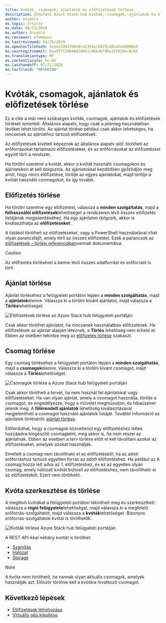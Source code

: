 ```yaml
---
title: Kvóták, csomagok, ajánlatok és előfizetések törlése
description: Útmutató Azure Stack hub-kvóták,-csomagok,-ajánlatok és-előfizetések törléséhez.
author: bryanla
ms.topic: article
ms.date: 08/13/2019
ms.author: bryanla
ms.reviewer: efemmano
ms.lastreviewed: 04/25/2019
ms.openlocfilehash: 3ceea390376610ca1354a1b015ca91a5edd096e5
ms.sourcegitcommit: 0aa5f7f20690839661c8bb3bfdbe32f82bec0c64
ms.translationtype: MT
ms.contentlocale: hu-HU
ms.lasthandoff: 07/21/2020
ms.locfileid: "86566294"
---
```

# <a name="delete-quotas-plans-offers-and-subscriptions"></a>Kvóták, csomagok, ajánlatok és előfizetések törlése

Ez a cikk a már nem szükséges kvóták, csomagok, ajánlatok és előfizetések törlését ismerteti. Általános alapelv, hogy csak a jelenleg használatban lévőket lehet törölni. Az ajánlat törlése például csak akkor lehetséges, ha nincsenek az ajánlathoz tartozó előfizetések.

Az előfizetések kivételt képeznek az általános alapelv alól: törölheti az erőforrásokat tartalmazó előfizetéseket, és az erőforrásokat az előfizetéssel együtt törli a rendszer.

Ha törölni szeretné a kvótát, akkor a kvótát használó csomagokon és ajánlatokon át kell dolgoznia. Az ajánlatokkal kezdődően győződjön meg arról, hogy nincs előfizetése, törölje az egyes ajánlatokat, majd törölje a kvótát használó csomagokat, és így tovább.

## <a name="delete-a-subscription"></a>Előfizetés törlése

Ha törölni szeretne egy előfizetést, válassza a **minden szolgáltatás**, majd a **felhasználói előfizetések**lehetőséget a rendszeren lévő összes előfizetés listájának megjelenítéséhez. Ha egy ajánlaton dolgozik, akkor is kiválaszthatja az **előfizetéseket** .

A listából törölheti az előfizetéseket, vagy a PowerShell használatával írhat olyan parancsfájlt, amely törli az összes előfizetést. Ezek a parancsok az [előfizetések – törlési referenciában](/rest/api/azurestack/subscriptions/delete)vannak dokumentálva.

> [!CAUTION]
> Az előfizetés törlésével a benne lévő összes adatforrást és erőforrást is törli.

## <a name="delete-an-offer"></a>Ajánlat törlése

Ajánlat törléséhez a felügyeleti portálon lépjen a **minden szolgáltatás**, majd a **ajánlatok**elemre. Válassza ki a törölni kívánt ajánlatot, majd válassza a **Törlés**lehetőséget.

![Előfizetések törlése az Azure Stack hub felügyeleti portálján](media/azure-stack-delete-offer/delsub1.png)

Csak akkor törölhet ajánlatot, ha nincsenek használatban előfizetések. Ha előfizetések az ajánlat alapján léteznek, a **Törlés** lehetőség nem érhető el. Ebben az esetben tekintse meg az [előfizetés törlése](#delete-a-subscription) szakaszt.

## <a name="delete-a-plan"></a>Csomag törlése

Egy csomag törléséhez a felügyeleti portálon lépjen a **minden szolgáltatás**, majd a **csomagok**elemre. Válassza ki a törölni kívánt csomagot, majd válassza a **Törlés**lehetőséget.

![Csomagok törlése a Azure Stack hub felügyeleti portálján](media/azure-stack-delete-offer/delsub2.png)

Csak akkor törölheti a tervet, ha nem használ fel ajánlatokat vagy előfizetéseket. Ha van olyan ajánlat, amely a csomagot használja, törölje a csomagot, és engedélyezze, hogy a művelet meghiúsuljon, és hibaüzenet jelenik meg. A **fölérendelt ajánlatok** lehetőség kiválasztásával megjelenítheti a csomagot használó ajánlatok listáját. További információ az ajánlatok törléséről: [ajánlat törlése](#delete-an-offer).

Előfordulhat, hogy a csomagok közvetlenül egy előfizetéshez lettek hozzáadva kiegészítő csomagként, még akkor is, ha nem részei az ajánlatnak. Ebben az esetben a terv törlése előtt el kell távolítani azokat az előfizetéseket, amelyek azokat használják.

Emellett a csomag nem távolítható el az előfizetésből, ha az adott erőforráshoz tartozó egyetlen forrás az adott előfizetéshez. Ha például az A csomag hozzá lett adva az 1. előfizetéshez, és ez az egyetlen olyan csomag, amely hálózati kvótát biztosít az előfizetéshez, nem távolítható el az előfizetésből. Ezért nem törölhető.

## <a name="edit-and-delete-a-quota"></a>Kvóta szerkesztése és törlése

A meglévő kvótákat a felügyeleti portálon tekintheti meg és szerkesztheti: válassza a **régió felügyelete**lehetőséget, majd válassza ki a megfelelő erőforrás-szolgáltatót, majd válassza a  **kvóták**lehetőséget. Bizonyos erőforrás-szolgáltatók kvótái is törölhetők.

![Kvóták törlése Azure Stack hub felügyeleti portálján](media/azure-stack-delete-offer/delsub3.png)

A REST API-kkal néhány kvótát is törölhet:

- [Számítás](/rest/api/azurestack/quotas/delete)
- [Hálózat](/rest/api/azurestack/quotas%20(network)/delete)
- [Storage](/rest/api/azurestack/storagequotas/delete)

> [!NOTE]
> A kvóta nem törölhető, ha vannak olyan aktuális csomagok, amelyek használják azt. Először törölnie kell a kvótára hivatkozó csomagot.

## <a name="next-steps"></a>Következő lépések

- [Előfizetések létrehozása](azure-stack-subscribe-plan-provision-vm.md)
- [Virtuális gép kiépítése](../user/azure-stack-create-vm-template.md)
